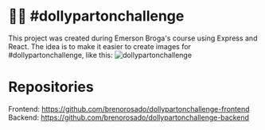 # 👩‍🦳 #dollypartonchallenge

This project was created during Emerson Broga's course using Express and React.
The idea is to make it easier to create images for #dollypartonchallenge, like this:
![dollypartonchallenge](https://user-images.githubusercontent.com/83065685/148001153-dfb62ee4-b4a7-4f23-9c28-3e8dcb2b198e.jpg)

# Repositories
Frontend: https://github.com/brenorosado/dollypartonchallenge-frontend
Backend: https://github.com/brenorosado/dollypartonchallenge-backend
